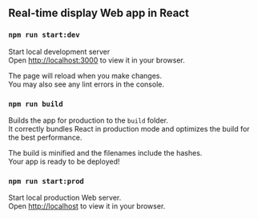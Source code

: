 ## Real-time display Web app in React


### `npm run start:dev`
Start local development server\
Open [http://localhost:3000](http://localhost:3000) to view it in your browser.

The page will reload when you make changes.\
You may also see any lint errors in the console.


### `npm run build`
Builds the app for production to the `build` folder.\
It correctly bundles React in production mode and optimizes the build for the best performance.

The build is minified and the filenames include the hashes.\
Your app is ready to be deployed!


### `npm run start:prod`

Start local production Web server.\
Open [http://localhost](http://localhost) to view it in your browser.

